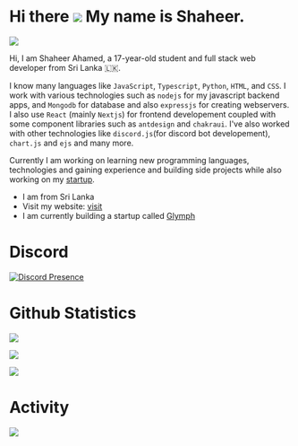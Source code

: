 Hi there ![](https://user-images.githubusercontent.com/18350557/176309783-0785949b-9127-417c-8b55-ab5a4333674e.gif) My name is Shaheer.
===============================================================================================================================
![](https://komarev.com/ghpvc/?username=spicybirsge&abbreviated=true)

Hi, I am Shaheer Ahamed, a 17-year-old student and full stack web developer from Sri Lanka 🇱🇰.

I know many languages like `JavaScript`, `Typescript`, `Python`, `HTML`, and `CSS`. I work with various technologies such as `nodejs` for my javascript backend apps, and `Mongodb` for database and also `expressjs` for creating webservers. I also use `React` (mainly `Nextjs`) for frontend developement coupled with some component libraries such as `antdesign` and `chakraui`. I've also worked with other technologies like `discord.js`(for discord bot developement), `chart.js` and `ejs` and many more.

Currently I am working on learning new programming languages, technologies and gaining experience and building side projects while also working on my [startup](https://github.com/GlymphApp).
* I am from Sri Lanka
* Visit my website: [visit](https://shaheerahamed.vercel.app)
* I am currently building a startup called [Glymph](https://github.com/GlymphApp)

# Discord

[![Discord Presence](https://discord.c99.nl/widget/theme-2/818903544723406858.png)](https://discord.com/users/818903544723406858)


# Github Statistics

![](https://github-readme-stats.vercel.app/api?username=spicybirsge&show_icons=true&theme=radical)

![](https://github-profile-trophy.vercel.app/?username=spicybirsge&theme=radical)

![](https://github-readme-stats.vercel.app/api/top-langs?username=spicybirsge&show_icons=true&theme=radical&layout=compact)

# Activity
![](https://wakatime.com/share/@shaheer/03a32594-d8bf-48d4-8724-240c22a5399d.svg)

